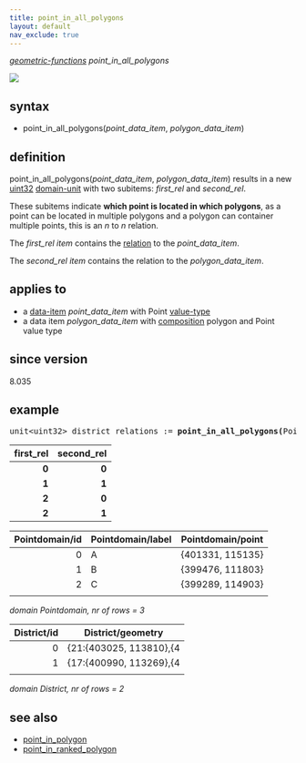 ```yaml
---
title: point_in_all_polygons
layout: default
nav_exclude: true
---
```

*[geometric-functions](geometric-functions) point_in_all_polygons*

![](../assets/img/GUI/point_in_all_polygons.png)

## syntax

- point_in_all_polygons(*point_data_item*, *polygon_data_item*)

## definition

point_in_all_polygons(*point_data_item*, *polygon_data_item*) results in a new [uint32](uint32) [domain-unit](domain-unit) with two subitems: *first_rel* and *second_rel*.

These subitems indicate <B>which point is located in which polygons</B>, as a point can be located in multiple polygons and a polygon can container multiple points, this is an *n* to *n* relation.

The *first_rel item* contains the [relation](relation) to the *point_data_item*.

The *second_rel item* contains the relation to the *polygon_data_item*.

## applies to

- a [data-item](data-item) *point_data_item* with Point [value-type](value-type)
- a data item *polygon_data_item* with [composition](composition) polygon and Point value type

## since version

8.035

## example
<pre>
unit&lt;uint32&gt; district_relations := <B>point_in_all_polygons(</B>Pointdomain/point, district/geometry<B>)</B>;
</pre>

| **first_rel** | **second_rel** |
|--------------:|---------------:|
| **0**         | **0**          |
| **1**         | **1**          |
| **2**         | **0**          |
| **2**         | **1**          |

| Pointdomain/id | Pointdomain/label | Pointdomain/point |
|---------------:|-------------------|-------------------|
| 0              | A                 | {401331, 115135}  |
| 1              | B                 | {399476, 111803}  |
| 2              | C                 | {399289, 114903}  |
|                |                   |                   |

*domain Pointdomain, nr of rows = 3*

| District/id | District/geometry      |
|------------:|------------------------|
| 0           | {21:{403025, 113810},{4|
| 1           | {17:{400990, 113269},{4|
|             |                        |

*domain District, nr of rows = 2*

## see also

- [point_in_polygon](point_in_polygon)
- [point_in_ranked_polygon](point_in_ranked_polygon)